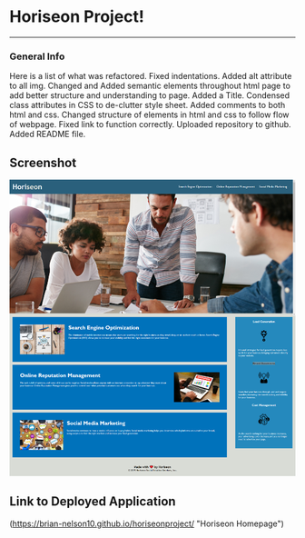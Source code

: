 # Horiseon Project!

***

### General Info
Here is a list of what was refactored.
Fixed indentations. Added alt attribute to all img. Changed and Added semantic elements throughout html page to add better structure and understanding to page. Added a Title. Condensed class attributes in CSS to de-clutter style sheet. Added comments to both html and css. Changed structure of elements in html and css to follow flow of webpage. Fixed link to function correctly. Uploaded repository to github. Added README file.

## Screenshot

![alt text](images/screencapture-file-C-Users-bn3l1-projects-horiseon-project-Develop-index-html-2022-06-15-14_31_34.png "horiseon screenshot")


## Link to Deployed Application

(https://brian-nelson10.github.io/horiseonproject/ "Horiseon Homepage")






